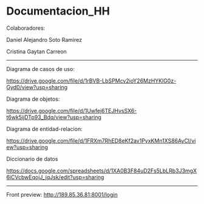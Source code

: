 # Documentacion_HH

Colaboradores:

Daniel Alejandro Soto Ramirez

Cristina Gaytan Carreon

---------------------------------------------

Diagrama de casos de uso:

https://drive.google.com/file/d/1rBVB-LbSPMcv2ioY26MzHYKlG0z-Gyd0/view?usp=sharing 

Diagrama de objetos:

https://drive.google.com/file/d/1Uwfej6TEJHvsSX6-t6wk5ijDTp93_Bdq/view?usp=sharing

Diagrama de entidad-relacion:

https://drive.google.com/file/d/1FRXm7RhED8eKf2av1PyxKMn1XS86AyCI/view?usp=sharing

Diccionario de datos

https://docs.google.com/spreadsheets/d/1XA0B3F84uD2Fs5LbLRb3J3mgX6iCVcbwEqojJ_jqJsk/edit?usp=sharing

--------------------------------------------------

Front preview:
http://189.85.36.81:8001/login

